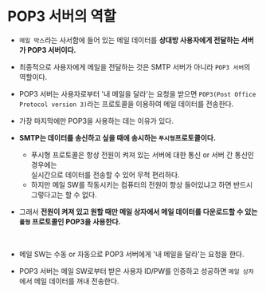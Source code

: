 
# POP3 서버의 역할

* `메일 박스`라는 사서함에 들어 있는 메일 데이터를 <b>상대방 사용자에게 전달하는 서버가 POP3 서버이다.</b>

* 최종적으로 사용자에게 메일을 전달하는 것은 SMTP 서버가 아니라 `POP3 서버`의 역할이다.

* POP3 서버는 사용자로부터 '내 메일을 달라'는 요청을 받으면 `POP3(Post Office Protocol version 3)`라는 프로토콜을 이용하여 메일 데이터를 전송한다.

* 가장 마지막에만 POP3을 사용하는 데는 이유가 있다.

* <b>SMTP는 데이터를 송신하고 싶을 때에 송시하는 `푸시형`프로토콜이다.</b>
    - 푸시형 프로토콜은 항상 전원이 켜져 있는 서버에 대한 통신 or 서버 간 통신인 경우에는 <br> 실시간으로 데이터를 전송할 수 있어 무척 편리하다.
    - 하지만 메일 SW를 작동시키는 컴퓨터의 전원이 항상 들어있냐고 하면 반드시 그렇다고는 할 수 없다.

* 그래서 <b>전원이 켜져 있고 원할 때만 메일 상자에서 메일 데이터를 다운로드할 수 있는 `풀형` 프로토콜인 POP3을 사용한다.</b>

<br>

* 메일 SW는 수동 or 자동으로 POP3 서버에게 '내 메일을 달라'는 요청을 한다.

* POP3 서버는 메일 SW로부터 받은 사용자 ID/PW를 인증하고 성공하면 `메일 상자`에서 메일 데이터를 꺼내 전송한다.

